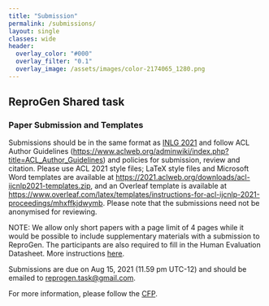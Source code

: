 ```yaml
---
title: "Submission"
permalink: /submissions/
layout: single
classes: wide
header:
  overlay_color: "#000"
  overlay_filter: "0.1"
  overlay_image: /assets/images/color-2174065_1280.png
---
```


## ReproGen Shared task 

### Paper Submission and Templates

Submissions should be in the same format as [INLG 2021](https://inlg2021.github.io/pages/calls.html) and follow ACL Author Guidelines (<https://www.aclweb.org/adminwiki/index.php?title=ACL_Author_Guidelines>) and policies for submission, review and citation. Please use ACL 2021 style files; LaTeX style files and Microsoft Word templates are available at <https://2021.aclweb.org/downloads/acl-ijcnlp2021-templates.zip>, and an Overleaf template is available at <https://www.overleaf.com/latex/templates/instructions-for-acl-ijcnlp-2021-proceedings/mhxffkjdwymb>. Please note that the submissions need not be anonymised for reviewing.

NOTE: We allow only short papers with a page limit of 4 pages while it would be possible to include supplementary materials with a submission to ReproGen. The participants are also required to fill in the Human Evaluation Datasheet. More instructions [here](/heds/).

Submissions are due on Aug 15, 2021 (11.59 pm UTC-12) and should be emailed to <reprogen.task@gmail.com>.  

For more information, please follow the [CFP](/call-for-papers/).

